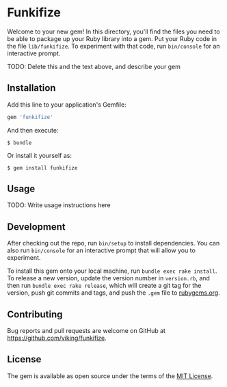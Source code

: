 # Funkifize

Welcome to your new gem! In this directory, you'll find the files you need to be able to package up your Ruby library into a gem. Put your Ruby code in the file `lib/funkifize`. To experiment with that code, run `bin/console` for an interactive prompt.

TODO: Delete this and the text above, and describe your gem

## Installation

Add this line to your application's Gemfile:

```ruby
gem 'funkifize'
```

And then execute:

    $ bundle

Or install it yourself as:

    $ gem install funkifize

## Usage

TODO: Write usage instructions here

## Development

After checking out the repo, run `bin/setup` to install dependencies. You can also run `bin/console` for an interactive prompt that will allow you to experiment.

To install this gem onto your local machine, run `bundle exec rake install`. To release a new version, update the version number in `version.rb`, and then run `bundle exec rake release`, which will create a git tag for the version, push git commits and tags, and push the `.gem` file to [rubygems.org](https://rubygems.org).

## Contributing

Bug reports and pull requests are welcome on GitHub at https://github.com/viking/funkifize.

## License

The gem is available as open source under the terms of the [MIT License](https://opensource.org/licenses/MIT).
